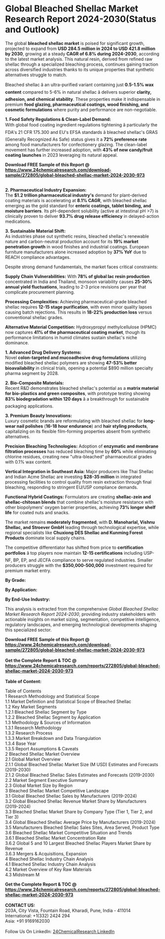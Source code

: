 <h1>Global Bleached Shellac Market Research Report 2024-2030(Status and Outlook)</h1><p>The global <strong>bleached shellac market</strong> is poised for significant growth, projected to expand from <strong>USD 284.5 million in 2024 to USD 421.8 million by 2030</strong>, growing at a steady <strong>CAGR of 6.8% during 2024-2030</strong>, according to the latest market analysis. This natural resin, derived from refined raw shellac through a specialized bleaching process, continues gaining traction across diversified industries thanks to its unique properties that synthetic alternatives struggle to match.</p><p>Bleached shellac â an ultra-purified variant containing just <strong>0.5-1.5% wax content</strong> compared to 5-6% in natural shellac â delivers superior <strong>clarity, adhesion, and chemical stability</strong>. These properties make it indispensable in premium <strong>food glazing, pharmaceutical coatings, wood finishing, and cosmetic formulations</strong> where purity and performance are non-negotiable.</p><p><strong>1. Food Safety Regulations &amp; Clean-Label Demand:</strong><br>
With global food coating ingredient regulations tightening â particularly the FDA's 21 CFR 175.300 and EU's EFSA standards â bleached shellac's GRAS (Generally Recognized As Safe) status gives it a <strong>72% preference rate</strong> among food manufacturers for confectionery glazing. The clean-label movement has further increased adoption, with <strong>43% of new candy/fruit coating launches</strong> in 2023 leveraging its natural appeal.</p><div><b>Download FREE Sample of this Report @ 
            <a href="https://www.24chemicalresearch.com/download-sample/272805/global-bleached-shellac-market-2024-2030-973">
            https://www.24chemicalresearch.com/download-sample/272805/global-bleached-shellac-market-2024-2030-973</a></b></div><br><p><strong>2. Pharmaceutical Industry Expansion:</strong><br>
The <strong>$1.2 trillion pharmaceutical industry's</strong> demand for plant-derived coating materials is accelerating at <strong>8.1% CAGR</strong>, with bleached shellac emerging as the gold standard for <strong>enteric coatings, tablet binding, and moisture barriers</strong>. Its pH-dependent solubility (active at intestinal pH &gt;7) is clinically proven to deliver <strong>93.7% drug release efficiency</strong> in delayed-action medications.</p><p><strong>3. Sustainable Material Shift:</strong><br>
As industries phase out synthetic resins, bleached shellac's renewable nature and carbon-neutral production account for its <strong>19% market penetration growth</strong> in wood finishes and industrial coatings. European furniture manufacturers alone increased adoption by <strong>37% YoY</strong> due to REACH compliance advantages.</p><p>Despite strong demand fundamentals, the market faces critical constraints:</p><p><strong>Supply Chain Vulnerabilities:</strong> With <strong>78% of global lac resin production</strong> concentrated in India and Thailand, monsoon variability causes <strong>25-30% annual yield fluctuations</strong>, leading to 2-3 price revisions per year that complicate procurement planning.</p><p><strong>Processing Complexities:</strong> Achieving pharmaceutical-grade bleached shellac requires <strong>12-15 stage purification</strong>, with even minor quality lapses causing batch rejections. This results in <strong>18-22% production loss</strong> versus conventional shellac grades.</p><p><strong>Alternative Material Competition:</strong> Hydroxypropyl methylcellulose (HPMC) now captures <strong>41% of the pharmaceutical coating market</strong>, though its performance limitations in humid climates sustain shellac's niche dominance.</p><p><strong>1. Advanced Drug Delivery Systems:</strong><br>
Novel <strong>colon-targeted and mucoadhesive drug formulations</strong> utilizing modified bleached shellac polymers are showing <strong>47-53% better bioavailability</strong> in clinical trials, opening a potential $890 million specialty pharma segment by 2028.</p><p><strong>2. Bio-Composite Materials:</strong><br>
Recent R&amp;D demonstrates bleached shellac's potential as a <strong>matrix material for bio-plastics and green composites</strong>, with prototype testing showing <strong>83% biodegradation within 120 days</strong> â a breakthrough for sustainable packaging applications.</p><p><strong>3. Premium Beauty Innovations:</strong><br>
Luxury cosmetic brands are reformulating with bleached shellac for <strong>long-wear nail polishes</strong> (<strong>16-18 hour endurance</strong>) and <strong>hair styling products</strong>, capitalizing on its flexible film-forming properties absent from synthetic alternatives.</p><p><strong>Precision Bleaching Technologies:</strong> Adoption of <strong>enzymatic and membrane filtration processes</strong> has reduced bleaching time by <strong>60%</strong> while eliminating chlorine residues, creating new "ultra-bleached" pharmaceutical grades with 0.1% wax content.</p><p><strong>Vertical Integration in Southeast Asia:</strong> Major producers like Thai Shellac and Indian Acme Shellac are investing <strong>$28-35 million</strong> in integrated processing facilities to control quality from resin extraction through final bleaching, responding to stringent EU/USP compliance demands.</p><p><strong>Functional Hybrid Coatings:</strong> Formulators are creating <strong>shellac-zein and shellac-chitosan blends</strong> that combine shellac's moisture resistance with other biopolymers' oxygen barrier properties, achieving <strong>73% longer shelf life</strong> for coated nuts and snacks.</p><p>The market remains <strong>moderately fragmented</strong>, with <strong>D. Manoharlal, Vishnu Shellac, and Stroever GmbH</strong> leading through technological expertise, while regional specialists like <strong>Chuxiong DES Shellac and Kunming Forest Products</strong> dominate local supply chains.</p><p>The competitive differentiator has shifted from price to <strong>certification portfolios</strong> â top players now maintain <strong>12-15 certifications</strong> including USP-NF, BP, EP, and JECFA compliance to serve regulated industries. Smaller producers struggle with the <strong>$350,000-500,000</strong> investment required for premium market entry.</p><p><strong>By Grade:</strong></p><p><strong>By Application:</strong></p><p><strong>By End-Use Industry:</strong></p><p>This analysis is extracted from the comprehensive <em>Global Bleached Shellac Market Research Report 2024-2030</em>, providing industry stakeholders with actionable insights on market sizing, segmentation, competitive intelligence, regulatory landscapes, and emerging technological developments shaping this specialized sector.</p><div><b>Download FREE Sample of this Report @ 
            <a href="https://www.24chemicalresearch.com/download-sample/272805/global-bleached-shellac-market-2024-2030-973">
            https://www.24chemicalresearch.com/download-sample/272805/global-bleached-shellac-market-2024-2030-973</a></b></div><br><div><b>Get the Complete Report & TOC @ 
            <a href="https://www.24chemicalresearch.com/reports/272805/global-bleached-shellac-market-2024-2030-973">
            https://www.24chemicalresearch.com/reports/272805/global-bleached-shellac-market-2024-2030-973</a></b></div><br>
            <b>Table of Content:</b><p>Table of Contents<br />
1 Research Methodology and Statistical Scope<br />
1.1 Market Definition and Statistical Scope of Bleached Shellac<br />
1.2 Key Market Segments<br />
1.2.1 Bleached Shellac Segment by Type<br />
1.2.2 Bleached Shellac Segment by Application<br />
1.3 Methodology & Sources of Information<br />
1.3.1 Research Methodology<br />
1.3.2 Research Process<br />
1.3.3 Market Breakdown and Data Triangulation<br />
1.3.4 Base Year<br />
1.3.5 Report Assumptions & Caveats<br />
2 Bleached Shellac Market Overview<br />
2.1 Global Market Overview<br />
2.1.1 Global Bleached Shellac Market Size (M USD) Estimates and Forecasts (2019-2030)<br />
2.1.2 Global Bleached Shellac Sales Estimates and Forecasts (2019-2030)<br />
2.2 Market Segment Executive Summary<br />
2.3 Global Market Size by Region<br />
3 Bleached Shellac Market Competitive Landscape<br />
3.1 Global Bleached Shellac Sales by Manufacturers (2019-2024)<br />
3.2 Global Bleached Shellac Revenue Market Share by Manufacturers (2019-2024)<br />
3.3 Bleached Shellac Market Share by Company Type (Tier 1, Tier 2, and Tier 3)<br />
3.4 Global Bleached Shellac Average Price by Manufacturers (2019-2024)<br />
3.5 Manufacturers Bleached Shellac Sales Sites, Area Served, Product Type<br />
3.6 Bleached Shellac Market Competitive Situation and Trends<br />
3.6.1 Bleached Shellac Market Concentration Rate<br />
3.6.2 Global 5 and 10 Largest Bleached Shellac Players Market Share by Revenue<br />
3.6.3 Mergers & Acquisitions, Expansion<br />
4 Bleached Shellac Industry Chain Analysis<br />
4.1 Bleached Shellac Industry Chain Analysis<br />
4.2 Market Overview of Key Raw Materials<br />
4.3 Midstream M</p><div><b>Get the Complete Report & TOC @ 
            <a href="https://www.24chemicalresearch.com/reports/272805/global-bleached-shellac-market-2024-2030-973">
            https://www.24chemicalresearch.com/reports/272805/global-bleached-shellac-market-2024-2030-973</a></b></div><br><b>CONTACT US:</b><br>
            203A, City Vista, Fountain Road, Kharadi, Pune, India - 411014<br>
            International: +1(332) 2424 294<br>
            Asia: +91 9169162030 <br><br>
            Follow Us On LinkedIn: <a href="https://www.linkedin.com/company/24chemicalresearch/">24ChemicalResearch LinkedIn</a>
